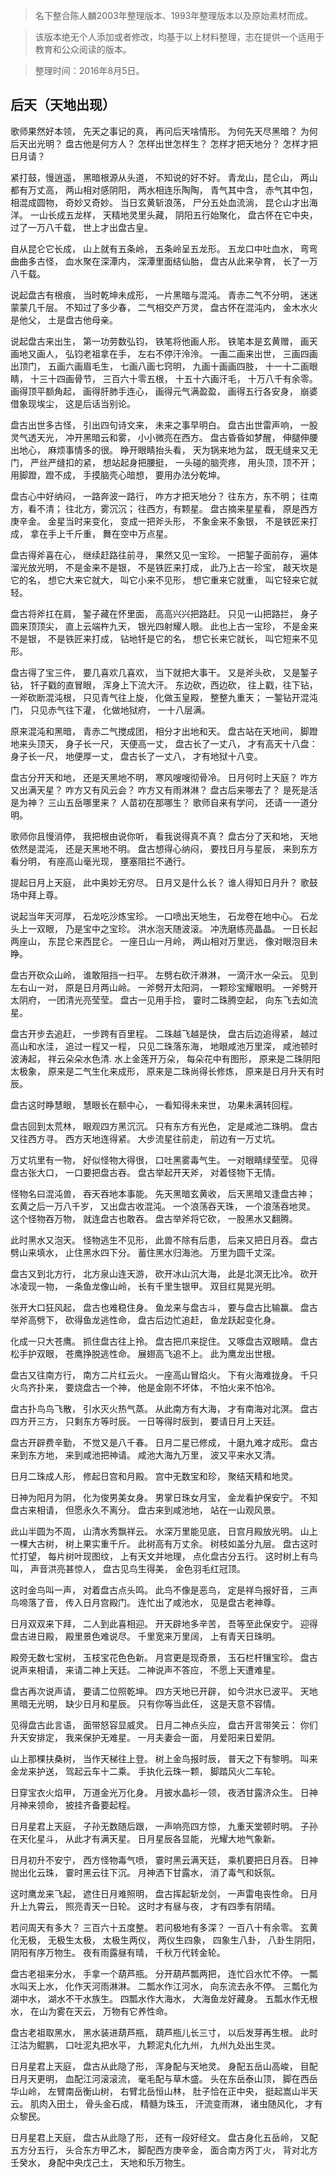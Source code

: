 > 名下整合陈人麟2003年整理版本、1993年整理版本以及原始素材而成。

> 该版本绝无个人添加或者修改，均基于以上材料整理，志在提供一个适用于教育和公众阅读的版本。

> 整理时间：2016年8月5日。

## 后天（天地出现）

歌师果然好本领，
先天之事记的真，
再问后天啥情形。
为何先天尽黑暗？
为何后天出光明？
盘古他是何方人？
怎样出世怎样生？
怎样才把天地分？
怎样才把日月请？

紧打鼓，慢逍遥，
黑暗根源从头道，
不知说的好不好。
青龙山，昆仑山，
两山都有万丈高，
两山相对感阴阳，
两水相连乐陶陶，
青气其中含，
赤气其中包，
相混成圆物，
奇妙又奇妙。
当日玄黄斩浪荡，
尸分五处血流淌，
昆仑山才出海洋。
一山长成五龙样，
天精地灵里头藏，
阴阳五行始聚化，
盘古怀在它中央，
过了一万八千载，
世上才出盘古皇。

自从昆仑它长成，
山上就有五条岭，
五条岭呈五龙形。
五龙口中吐血水，
弯弯曲曲多古怪，
血水聚在深潭内，
深潭里面结仙胎，
盘古从此来孕育，
长了一万八千载。

说起盘古有根痕，
当时乾坤未成形，
一片黑暗与混沌。
青赤二气不分明，
迷迷蒙蒙几千层。
不知过了多少春，
二气相交产万灵，
盘古怀在混沌内，
金木水火是他父，
土是盘古他母亲。

说起盘古来出生，
第一功劳数弘钧，
铁笔将他画人形。
铁笔本是玄黄赠，
画天画地又画人，
弘钧老祖拿在手，
左右不停汗泠泠。
一画二画来出世，
三画四画出顶门，
五画六画眉毛生，
七画八画七窍明，
九画十画画四肢，
十一十二画眼睛，
十三十四画骨节，
三百六十零五根，
十五十六画汗毛，
十万八千有余零。
画得顶平额角起，
画得肝肺手连心，
画得元气满盈盈，
画得五行各安身，
崩婆借象现埃尘，
这是后话当别论。

盘古出世多古怪，
引出四句诗文来，
未来之事早明白。
盘古出世雷声响，
一股灵气透天光，
冲开黑暗云和雾，
小小微亮在西方。
盘古昏昏如梦醒，
伸腿伸腰出地心，
麻烦事情多的很。
睁开眼睛抬头看，
天为锅来地为盆，
既无缝来又无门，
严丝严缝扣的紧，
想站起身把腰挺，
一头碰的脑壳疼，
用头顶，顶不开；
用脚蹬，蹬不成，
手摸脑壳心暗想，
要用办法分乾坤。

盘古心中好纳闷，
一路奔波一路行，
咋方才把天地分？
往东方，东不明；
往南方，看不清；
往北方，雾沉沉；
往西方，有颗星。
盘古摘来星星看，
原是西方庚辛金。
金星当时来变化，
变成一把斧头形，
不象金来不象银，
不是铁匠来打成，
拿在手上千斤重，
舞在空中万点星。

盘古得斧喜在心，
继续赶路往前寻，
果然又见一宝珍。
一把錾子面前存，
遍体溜光放光明，
不是金来不是银，
不是铁匠来打成，
此乃上古一珍宝，
敲天坎是它的名，
想它大来它就大，
叫它小来不见形，
想它重来它就重，
叫它轻来它就轻。

盘古将斧扛在肩，
錾子藏在怀里面，
高高兴兴把路赶。
只见一山把路拦，
身子圆来顶顶尖，
直上云端杵九天，
银光四射耀人眼。
此也上古一宝珍，
不是金来不是银，
不是铁匠来打成，
钻地钎是它的名，
想它长来它就长，
叫它短来不见形。

盘古得了宝三件，
要几喜欢几喜欢，
当下就把大事干。
又是斧头砍，
又是錾子钻，
钎子戳的直冒眼，
浑身上下流大汗。
东边砍，西边砍，
往上戳，往下钻，
一斧砍断混沌根，
只见青气往上旋，
化做玉皇殿，
整整九重天；
一錾钻开混沌门，
只见赤气往下灌，
化做地狱府，
一十八层满。

原来混沌和黑暗，
青赤二气搅成团，
相分才出地和天。
盘古站在天地间，
脚蹬地来头顶天，
身子长一尺，
天便高一丈，
盘古长了一丈八，
才有高天十八盘：
身子长一尺，
地便厚一丈，
盘古长了一丈八，
才有地狱十八变。

盘古分开天和地，
还是天黑地不明，
寒风嗖嗖彻骨冷。
日月何时上天庭？
咋方又出满天星？
咋方又有风云会？
咋方又有雨淋淋？
盘古后来哪去了？
是死是活是为神？
三山五岳哪里来？
人苗初在那哪生？
歌师自来有学问，
还请一一道分明。

歌师你且慢消停，
我把根由说你听，
看我说得真不真？
盘古分了天和地，
天地依然是混沌，
还是天黑地不明。
盘古想得心纳闷，
要找日月与星辰，
来到东方看分明，
有座高山毫光现，
壅塞阻拦不通行。

提起日月上天庭，
此中奥妙无穷尽。
日月又是什么长？
谁人得知日月升？
歌鼓场中拜上尊。

说起当年天河厚，
石龙吃沙炼宝珍。
一口喷出天地生，
石龙卷在地中心。
石龙头上一双眼，
乃是宝中之宝珍。
洪水泡天随波滚。
冲洗磨练亮晶晶。
一日长起两座山，
东昆仑来西昆仑。
一座日山一月岭，
两山相对万里远，
像对眼泡目未睁。

盘古开砍众山岭，
谁敢阻挡一扫平。
左劈右砍汗淋淋，
一滴汗水一朵云。
见到左右山一对，
原是日月两山岭。
一斧劈开太阳洞，
一颗珍宝耀眼明。
一斧劈开太阴府，
一团清光亮莹莹。
盘古一见用手捡，
霎时二珠腾空起，
向东飞去如流星。

盘古开步去追赶，
一步跨有百里程。
二珠越飞越是快，
盘古后边追得紧，
越过高山和水洼，
追过一程又一程，
只见二珠落东海，
地眼咸池万里深，
咸池顿时波涛起，
祥云朵朵水色清.
水上金莲开万朵，
每朵花中有图形，
原来是二珠阴阳太极象，
原来是二气生化来成形，
原来是二珠尚得长修炼，
原来是日月升天有时辰。

盘古这时睁慧眼，
慧眼长在额中心，
一看知得未来世，
功果未满转回程。

盘古回到太荒林，
眼观四方黑沉沉。
只有东方有光色，
定是咸池二珠明。
盘古又往西方寻。
西方天地连得紧。
大步流星往前走，
前边有一万丈坑。

万丈坑里有一物，
好似怪物大得很，
口吐黑雾毒气生。
一对眼睛绿莹莹。
见得盘古张大口，
一口要把盘古吞。
盘古举起开天斧，
对着怪物下无情。

怪物名曰混沌兽，
吞天吞地本事能。
先天黑暗玄黄收，
后天黑暗又逢盘古神；
玄黄之后一万八千岁，
又出盘古收混沌。
一个浪荡吞天珠，
一个浪荡吞地灵。
这个怪物吞万物，
就连盘古也敢吞。
盘古举斧将它砍，
一股黑水又翻腾。

此时黑水又泡天。
怪物逃生不见形，
此兽不除有后患，
后来又把日月吞。
盘古劈山来填水，
止住黑水四下分。
蓄住黑水归海池。
万里为圆千丈深。

盘古又到北方行，
北方泉山连天游，
砍开冰山沉大海，
此是北溟无比冷。
砍开冰凌现一物，
一条鱼龙像山岭，
长有千里生银甲。
双目红晃晃光明。

张开大口狂风起，
盘古也难稳住身。
鱼龙来与盘古斗，
要与盘古比输赢。
盘古举斧高劈下，
砍得鱼龙逃性命，
盘古后边忙追赶，
鱼龙跃起变化身。

化成一只大苍鹰。
抓住盘古往上拎。
盘古把爪来捉住。
又啄盘古双眼睛。
盘古松手护双眼，
苍鹰挣脱逃性命。
展翅高飞追不上。
此为鹰龙出世根。

盘古又往南方行，
南方二片红云火。
一座高山冒焰火。
下有火海难拢身。
千只火鸟齐扑来，
要烧盘古一个神，
他是金刚不坏体，
不怕火来不怕冷。

盘古扑鸟鸟飞散，
引水灭火热气蒸。
从此南方有大海，
才有南海对北溟。
盘古四方开三方，
只剩东方等时辰。
一日等得时辰到，
要请日月上天廷。

盘古开辟费辛勤，
不觉又是八千春。
日月二星已修成，
十磨九难才成形。
盘古来到东方地，
来到咸池把神请。
咸池大海九万里，
波又平来水又清。

日月二珠成人形，
修起日宫和月殿。
宫中无数宝和珍，
聚结天精和地灵。

日神为阳月为阴，
化为俊男美女身。
男掌日珠女月宝，
金龙看护保安宁。
不知盘古来相请，
但愿永久不离分。
盘古来到咸池地，
站在一山观风景。

此山半圆为不周，
山清水秀飘祥云。
水深万里能见底，
日宫月殿放光明。
山上一棵大古树，
树上果实重千斤。
此树高有万丈余。
树枝如盖分九层。
盘古这时忙打望，
每片树叶现图纹，
上有天文并地理，
点化盘古分五行。
这时树上有鸟叫，
声音洪亮甚惊人，
盘古见鸟生得美，
金色羽毛红冠顶。

这时金鸟叫一声，
对着盘古点头鸣。
此鸟不像是恶鸟，
定是祥鸟报好音，
三声鸟啼落了音，
传入日月宫殿门。
连忙出了咸池水，
见是盘古老神尊。

日月双双来下拜，
二人到此喜相迎。
开天辟地多辛苦，
吾等至此保安宁。
迎得盘古进日殿，
殿里景色难说尽。
千里宽来万里阔，
上有青天日珠明。

殿旁无数七宝树，
玉枝宝花色色新。
月宫更是现奇景，
玉石栏杆镶宝珍。
盘古说声来相请，
来请二神上天廷。
二神说声不答应，
不愿上天遭难星。

盘古再次说声请，
要请二位照乾坤。
四方天地已开辟，
如今洪水已波平。
天地黑暗无光明，
缺少日月和星辰。
只有你等当此任，
这是天意不容情。

见得盘古此言语，
面带怒容显威灵。
日月二神点头应，
盘古开言带笑云：
你们升天安排定，
我来保护无难星。
一月夫妻会一面，
月爱阳来日爱阴。

山上那棵扶桑树，
当作天梯往上登。
树上金鸟报时辰，
普天之下有黎明。
叫来金龙来护送，
驾起云车十二乘。
手执化云珠一颗，
脚踏风火二车轮。

日穿宝衣火焰甲，
万道金光万化身。
月披水晶衫一领，
夜洒甘露济众生。
日神月神来领命，
披挂齐备要起程。

日月星君上天庭，
子孙无数随后跟，
一声响亮四方惊，
九重天堂顿时明。
子孙在天化星斗，
从此才有满天星。
日月星辰各显能，
光耀大地气象新。

日月初升不安宁，
西方怪物毒气喷，
霎时黑云满天廷，
乘机要把日月吞。
日神抛出化云珠，
霎时黑云往下沉。
月神洒下甘露水，
消了毒气和妖氛。

这时鹰龙来飞起，
遮住日月难照明，
盘古挥起斩龙剑，
一声雷电丧性命。
日月升上九霄云，
照亮青天一日轮。
这时才有昼与夜，
才有四季有阴晴。

若问周天有多大？
三百六十五度整。
若问极地有多深？
一百八十有余零。
玄黄化无极，
无极生太极，
太极生两仪，
两仪生四象，
四象生八卦，
八卦生阴阳，
阴阳有序万物生。
夜有雨露昼有晴，
千秋万代转金轮。

盘古老祖来分水，
手拿一个葫芦瓶。
分开葫芦瓢两把，
连忙舀水忙不停。
一瓢水叫天上水，
化作天河雨淋淋。
二瓢水作江河水，
向东流去永不停。
三瓢化为湖中水，
湖水不干水族生。
四瓢水作大海水，
大海鱼龙好藏身。
五瓢水作无根水，
在山为雾在天云，
万物有它养性命。

盘古老祖取黑水，
黑水装进葫芦瓶，
葫芦瓶儿长三寸，
以后发芽再生根。
此时江沽为鲲鹏，
口吐泥丸把水平，
九颗泥丸化九州，
九州九处出生灵。

日月星君上天庭，
盘古从此隐了形，
浑身配与天地灵。
身配五岳山高峻，
目配日月天更明，
血配江河滚滚流，
毫毛配与草木盛。
头在东岳泰山顶，
脚在西岳华山岭，
左臂南岳衡山树，
右臂北岳恒山林，
肚子恰在正中央，
挺起嵩山半天云。
肌肉入田土，
骨头金石成，
精髓为珠玉，
汗流变雨淋，
诸虫随风化，
才有众黎民。

日月星君上天庭，
盘古从此隐了形，
还有一段好经文。
盘古身化五岳岭，
又配五方分五行，
头合东方甲乙木，
脚配西方庚辛金，
面合南方丙丁火，
背对北方壬癸水，
身配中央戊己土，
天地和乐万物生。
